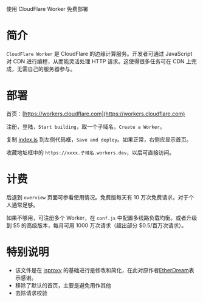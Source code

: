 使用 CloudFlare Worker 免费部署

# 简介

`CloudFlare Worker` 是 CloudFlare 的边缘计算服务。开发者可通过 JavaScript 对 CDN 进行编程，从而能灵活处理 HTTP 请求。这使得很多任务可在 CDN 上完成，无需自己的服务器参与。


# 部署

首页：[https://workers.cloudflare.com](https://workers.cloudflare.com)

注册，登陆，`Start building`，取一个子域名，`Create a Worker`。

复制 [index.js](index.js) 到左侧代码框，`Save and deploy`。如果正常，右侧应显示首页。

收藏地址框中的 `https://xxxx.子域名.workers.dev`，以后可直接访问。


# 计费

后退到 `overview` 页面可参看使用情况。免费版每天有 10 万次免费请求，对于个人通常足够。

如果不够用，可注册多个 Worker，在 `conf.js` 中配置多线路负载均衡。或者升级到 $5 的高级版本，每月可用 1000 万次请求（超出部分 $0.5/百万次请求）。


# 特别说明
- 该文件是在 [jsproxy](https://github.com/EtherDream/jsproxy) 的基础进行是修改和简化，在此对原作者[EtherDream](https://github.com/EtherDream)表示感谢。
- 移除了默认的首页，主要是避免用作其他
- 去除请求校验
